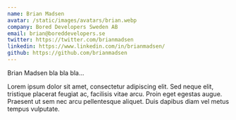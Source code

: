 ```yaml
---
name: Brian Madsen
avatar: /static/images/avatars/brian.webp
company: Bored Developers Sweden AB
email: brian@boreddevelopers.se
twitter: https://twitter.com/brianmadsen
linkedin: https://www.linkedin.com/in/brianmadsen/
github: https://github.com/brianmadsen
---
```


Brian Madsen bla bla bla...

Lorem ipsum dolor sit amet, consectetur adipiscing elit. Sed neque elit, tristique placerat feugiat ac, facilisis vitae arcu. Proin eget egestas augue. Praesent ut sem nec arcu pellentesque aliquet. Duis dapibus diam vel metus tempus vulputate.
